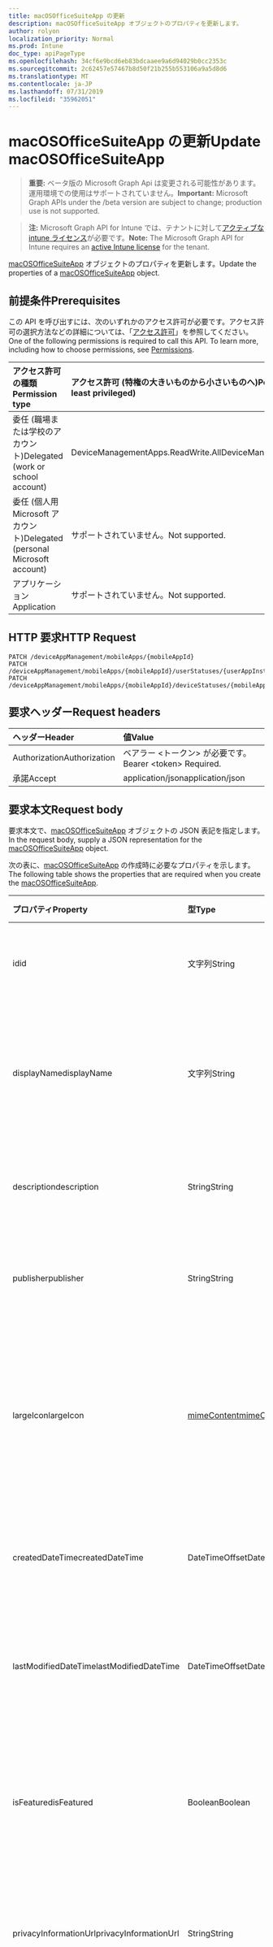 ```yaml
---
title: macOSOfficeSuiteApp の更新
description: macOSOfficeSuiteApp オブジェクトのプロパティを更新します。
author: rolyon
localization_priority: Normal
ms.prod: Intune
doc_type: apiPageType
ms.openlocfilehash: 34cf6e9bcd6eb83bdcaaee9a6d94029b0cc2353c
ms.sourcegitcommit: 2c62457e57467b8d50f21b255b553106a9a5d8d6
ms.translationtype: MT
ms.contentlocale: ja-JP
ms.lasthandoff: 07/31/2019
ms.locfileid: "35962051"
---
```

# <a name="update-macosofficesuiteapp"></a><span data-ttu-id="3e475-103">macOSOfficeSuiteApp の更新</span><span class="sxs-lookup"><span data-stu-id="3e475-103">Update macOSOfficeSuiteApp</span></span>

> <span data-ttu-id="3e475-104">**重要:** ベータ版の Microsoft Graph Api は変更される可能性があります。運用環境での使用はサポートされていません。</span><span class="sxs-lookup"><span data-stu-id="3e475-104">**Important:** Microsoft Graph APIs under the /beta version are subject to change; production use is not supported.</span></span>

> <span data-ttu-id="3e475-105">**注:** Microsoft Graph API for Intune では、テナントに対して[アクティブな intune ライセンス](https://go.microsoft.com/fwlink/?linkid=839381)が必要です。</span><span class="sxs-lookup"><span data-stu-id="3e475-105">**Note:** The Microsoft Graph API for Intune requires an [active Intune license](https://go.microsoft.com/fwlink/?linkid=839381) for the tenant.</span></span>

<span data-ttu-id="3e475-106">[macOSOfficeSuiteApp](../resources/intune-apps-macosofficesuiteapp.md) オブジェクトのプロパティを更新します。</span><span class="sxs-lookup"><span data-stu-id="3e475-106">Update the properties of a [macOSOfficeSuiteApp](../resources/intune-apps-macosofficesuiteapp.md) object.</span></span>

## <a name="prerequisites"></a><span data-ttu-id="3e475-107">前提条件</span><span class="sxs-lookup"><span data-stu-id="3e475-107">Prerequisites</span></span>
<span data-ttu-id="3e475-p101">この API を呼び出すには、次のいずれかのアクセス許可が必要です。アクセス許可の選択方法などの詳細については、「[アクセス許可](/graph/permissions-reference)」を参照してください。</span><span class="sxs-lookup"><span data-stu-id="3e475-p101">One of the following permissions is required to call this API. To learn more, including how to choose permissions, see [Permissions](/graph/permissions-reference).</span></span>

|<span data-ttu-id="3e475-110">アクセス許可の種類</span><span class="sxs-lookup"><span data-stu-id="3e475-110">Permission type</span></span>|<span data-ttu-id="3e475-111">アクセス許可 (特権の大きいものから小さいものへ)</span><span class="sxs-lookup"><span data-stu-id="3e475-111">Permissions (from most to least privileged)</span></span>|
|:---|:---|
|<span data-ttu-id="3e475-112">委任 (職場または学校のアカウント)</span><span class="sxs-lookup"><span data-stu-id="3e475-112">Delegated (work or school account)</span></span>|<span data-ttu-id="3e475-113">DeviceManagementApps.ReadWrite.All</span><span class="sxs-lookup"><span data-stu-id="3e475-113">DeviceManagementApps.ReadWrite.All</span></span>|
|<span data-ttu-id="3e475-114">委任 (個人用 Microsoft アカウント)</span><span class="sxs-lookup"><span data-stu-id="3e475-114">Delegated (personal Microsoft account)</span></span>|<span data-ttu-id="3e475-115">サポートされていません。</span><span class="sxs-lookup"><span data-stu-id="3e475-115">Not supported.</span></span>|
|<span data-ttu-id="3e475-116">アプリケーション</span><span class="sxs-lookup"><span data-stu-id="3e475-116">Application</span></span>|<span data-ttu-id="3e475-117">サポートされていません。</span><span class="sxs-lookup"><span data-stu-id="3e475-117">Not supported.</span></span>|

## <a name="http-request"></a><span data-ttu-id="3e475-118">HTTP 要求</span><span class="sxs-lookup"><span data-stu-id="3e475-118">HTTP Request</span></span>
<!-- {
  "blockType": "ignored"
}
-->
``` http
PATCH /deviceAppManagement/mobileApps/{mobileAppId}
PATCH /deviceAppManagement/mobileApps/{mobileAppId}/userStatuses/{userAppInstallStatusId}/app
PATCH /deviceAppManagement/mobileApps/{mobileAppId}/deviceStatuses/{mobileAppInstallStatusId}/app
```

## <a name="request-headers"></a><span data-ttu-id="3e475-119">要求ヘッダー</span><span class="sxs-lookup"><span data-stu-id="3e475-119">Request headers</span></span>
|<span data-ttu-id="3e475-120">ヘッダー</span><span class="sxs-lookup"><span data-stu-id="3e475-120">Header</span></span>|<span data-ttu-id="3e475-121">値</span><span class="sxs-lookup"><span data-stu-id="3e475-121">Value</span></span>|
|:---|:---|
|<span data-ttu-id="3e475-122">Authorization</span><span class="sxs-lookup"><span data-stu-id="3e475-122">Authorization</span></span>|<span data-ttu-id="3e475-123">ベアラー &lt;トークン&gt; が必要です。</span><span class="sxs-lookup"><span data-stu-id="3e475-123">Bearer &lt;token&gt; Required.</span></span>|
|<span data-ttu-id="3e475-124">承諾</span><span class="sxs-lookup"><span data-stu-id="3e475-124">Accept</span></span>|<span data-ttu-id="3e475-125">application/json</span><span class="sxs-lookup"><span data-stu-id="3e475-125">application/json</span></span>|

## <a name="request-body"></a><span data-ttu-id="3e475-126">要求本文</span><span class="sxs-lookup"><span data-stu-id="3e475-126">Request body</span></span>
<span data-ttu-id="3e475-127">要求本文で、[macOSOfficeSuiteApp](../resources/intune-apps-macosofficesuiteapp.md) オブジェクトの JSON 表記を指定します。</span><span class="sxs-lookup"><span data-stu-id="3e475-127">In the request body, supply a JSON representation for the [macOSOfficeSuiteApp](../resources/intune-apps-macosofficesuiteapp.md) object.</span></span>

<span data-ttu-id="3e475-128">次の表に、[macOSOfficeSuiteApp](../resources/intune-apps-macosofficesuiteapp.md) の作成時に必要なプロパティを示します。</span><span class="sxs-lookup"><span data-stu-id="3e475-128">The following table shows the properties that are required when you create the [macOSOfficeSuiteApp](../resources/intune-apps-macosofficesuiteapp.md).</span></span>

|<span data-ttu-id="3e475-129">プロパティ</span><span class="sxs-lookup"><span data-stu-id="3e475-129">Property</span></span>|<span data-ttu-id="3e475-130">型</span><span class="sxs-lookup"><span data-stu-id="3e475-130">Type</span></span>|<span data-ttu-id="3e475-131">説明</span><span class="sxs-lookup"><span data-stu-id="3e475-131">Description</span></span>|
|:---|:---|:---|
|<span data-ttu-id="3e475-132">id</span><span class="sxs-lookup"><span data-stu-id="3e475-132">id</span></span>|<span data-ttu-id="3e475-133">文字列</span><span class="sxs-lookup"><span data-stu-id="3e475-133">String</span></span>|<span data-ttu-id="3e475-134">エンティティのキー。</span><span class="sxs-lookup"><span data-stu-id="3e475-134">Key of the entity.</span></span> <span data-ttu-id="3e475-135">[mobileApp](../resources/intune-apps-mobileapp.md) から継承します</span><span class="sxs-lookup"><span data-stu-id="3e475-135">Inherited from [mobileApp](../resources/intune-apps-mobileapp.md)</span></span>|
|<span data-ttu-id="3e475-136">displayName</span><span class="sxs-lookup"><span data-stu-id="3e475-136">displayName</span></span>|<span data-ttu-id="3e475-137">文字列</span><span class="sxs-lookup"><span data-stu-id="3e475-137">String</span></span>|<span data-ttu-id="3e475-138">管理者が提供またはインポートしたアプリのタイトル。</span><span class="sxs-lookup"><span data-stu-id="3e475-138">The admin provided or imported title of the app.</span></span> <span data-ttu-id="3e475-139">[mobileApp](../resources/intune-apps-mobileapp.md) から継承します</span><span class="sxs-lookup"><span data-stu-id="3e475-139">Inherited from [mobileApp](../resources/intune-apps-mobileapp.md)</span></span>|
|<span data-ttu-id="3e475-140">description</span><span class="sxs-lookup"><span data-stu-id="3e475-140">description</span></span>|<span data-ttu-id="3e475-141">String</span><span class="sxs-lookup"><span data-stu-id="3e475-141">String</span></span>|<span data-ttu-id="3e475-142">アプリの説明。</span><span class="sxs-lookup"><span data-stu-id="3e475-142">The description of the app.</span></span> <span data-ttu-id="3e475-143">[mobileApp](../resources/intune-apps-mobileapp.md) から継承します</span><span class="sxs-lookup"><span data-stu-id="3e475-143">Inherited from [mobileApp](../resources/intune-apps-mobileapp.md)</span></span>|
|<span data-ttu-id="3e475-144">publisher</span><span class="sxs-lookup"><span data-stu-id="3e475-144">publisher</span></span>|<span data-ttu-id="3e475-145">String</span><span class="sxs-lookup"><span data-stu-id="3e475-145">String</span></span>|<span data-ttu-id="3e475-146">アプリの発行元。</span><span class="sxs-lookup"><span data-stu-id="3e475-146">The publisher of the app.</span></span> <span data-ttu-id="3e475-147">[mobileApp](../resources/intune-apps-mobileapp.md) から継承します</span><span class="sxs-lookup"><span data-stu-id="3e475-147">Inherited from [mobileApp](../resources/intune-apps-mobileapp.md)</span></span>|
|<span data-ttu-id="3e475-148">largeIcon</span><span class="sxs-lookup"><span data-stu-id="3e475-148">largeIcon</span></span>|[<span data-ttu-id="3e475-149">mimeContent</span><span class="sxs-lookup"><span data-stu-id="3e475-149">mimeContent</span></span>](../resources/intune-shared-mimecontent.md)|<span data-ttu-id="3e475-150">アプリの詳細に表示され、アイコンのアップロードに使用される大きいアイコン。</span><span class="sxs-lookup"><span data-stu-id="3e475-150">The large icon, to be displayed in the app details and used for upload of the icon.</span></span> <span data-ttu-id="3e475-151">[mobileApp](../resources/intune-apps-mobileapp.md) から継承します</span><span class="sxs-lookup"><span data-stu-id="3e475-151">Inherited from [mobileApp](../resources/intune-apps-mobileapp.md)</span></span>|
|<span data-ttu-id="3e475-152">createdDateTime</span><span class="sxs-lookup"><span data-stu-id="3e475-152">createdDateTime</span></span>|<span data-ttu-id="3e475-153">DateTimeOffset</span><span class="sxs-lookup"><span data-stu-id="3e475-153">DateTimeOffset</span></span>|<span data-ttu-id="3e475-154">アプリが作成された日時。</span><span class="sxs-lookup"><span data-stu-id="3e475-154">The date and time the app was created.</span></span> <span data-ttu-id="3e475-155">[mobileApp](../resources/intune-apps-mobileapp.md) から継承します</span><span class="sxs-lookup"><span data-stu-id="3e475-155">Inherited from [mobileApp](../resources/intune-apps-mobileapp.md)</span></span>|
|<span data-ttu-id="3e475-156">lastModifiedDateTime</span><span class="sxs-lookup"><span data-stu-id="3e475-156">lastModifiedDateTime</span></span>|<span data-ttu-id="3e475-157">DateTimeOffset</span><span class="sxs-lookup"><span data-stu-id="3e475-157">DateTimeOffset</span></span>|<span data-ttu-id="3e475-158">アプリが最後に変更された日時。</span><span class="sxs-lookup"><span data-stu-id="3e475-158">The date and time the app was last modified.</span></span> <span data-ttu-id="3e475-159">[mobileApp](../resources/intune-apps-mobileapp.md) から継承します</span><span class="sxs-lookup"><span data-stu-id="3e475-159">Inherited from [mobileApp](../resources/intune-apps-mobileapp.md)</span></span>|
|<span data-ttu-id="3e475-160">isFeatured</span><span class="sxs-lookup"><span data-stu-id="3e475-160">isFeatured</span></span>|<span data-ttu-id="3e475-161">Boolean</span><span class="sxs-lookup"><span data-stu-id="3e475-161">Boolean</span></span>|<span data-ttu-id="3e475-162">アプリが管理者のおすすめとしてマークされたかどうかを示す値。[mobileApp](../resources/intune-apps-mobileapp.md) から継承します</span><span class="sxs-lookup"><span data-stu-id="3e475-162">The value indicating whether the app is marked as featured by the admin. Inherited from [mobileApp](../resources/intune-apps-mobileapp.md)</span></span>|
|<span data-ttu-id="3e475-163">privacyInformationUrl</span><span class="sxs-lookup"><span data-stu-id="3e475-163">privacyInformationUrl</span></span>|<span data-ttu-id="3e475-164">String</span><span class="sxs-lookup"><span data-stu-id="3e475-164">String</span></span>|<span data-ttu-id="3e475-165">プライバシーに関する声明の URL。</span><span class="sxs-lookup"><span data-stu-id="3e475-165">The privacy statement Url.</span></span> <span data-ttu-id="3e475-166">[mobileApp](../resources/intune-apps-mobileapp.md) から継承します</span><span class="sxs-lookup"><span data-stu-id="3e475-166">Inherited from [mobileApp](../resources/intune-apps-mobileapp.md)</span></span>|
|<span data-ttu-id="3e475-167">informationUrl</span><span class="sxs-lookup"><span data-stu-id="3e475-167">informationUrl</span></span>|<span data-ttu-id="3e475-168">String</span><span class="sxs-lookup"><span data-stu-id="3e475-168">String</span></span>|<span data-ttu-id="3e475-169">詳細情報の URL。</span><span class="sxs-lookup"><span data-stu-id="3e475-169">The more information Url.</span></span> <span data-ttu-id="3e475-170">[mobileApp](../resources/intune-apps-mobileapp.md) から継承します</span><span class="sxs-lookup"><span data-stu-id="3e475-170">Inherited from [mobileApp](../resources/intune-apps-mobileapp.md)</span></span>|
|<span data-ttu-id="3e475-171">owner</span><span class="sxs-lookup"><span data-stu-id="3e475-171">owner</span></span>|<span data-ttu-id="3e475-172">String</span><span class="sxs-lookup"><span data-stu-id="3e475-172">String</span></span>|<span data-ttu-id="3e475-173">アプリの所有者。</span><span class="sxs-lookup"><span data-stu-id="3e475-173">The owner of the app.</span></span> <span data-ttu-id="3e475-174">[mobileApp](../resources/intune-apps-mobileapp.md) から継承します</span><span class="sxs-lookup"><span data-stu-id="3e475-174">Inherited from [mobileApp](../resources/intune-apps-mobileapp.md)</span></span>|
|<span data-ttu-id="3e475-175">developer</span><span class="sxs-lookup"><span data-stu-id="3e475-175">developer</span></span>|<span data-ttu-id="3e475-176">String</span><span class="sxs-lookup"><span data-stu-id="3e475-176">String</span></span>|<span data-ttu-id="3e475-177">アプリの開発者。</span><span class="sxs-lookup"><span data-stu-id="3e475-177">The developer of the app.</span></span> <span data-ttu-id="3e475-178">[mobileApp](../resources/intune-apps-mobileapp.md) から継承します</span><span class="sxs-lookup"><span data-stu-id="3e475-178">Inherited from [mobileApp](../resources/intune-apps-mobileapp.md)</span></span>|
|<span data-ttu-id="3e475-179">notes</span><span class="sxs-lookup"><span data-stu-id="3e475-179">notes</span></span>|<span data-ttu-id="3e475-180">String</span><span class="sxs-lookup"><span data-stu-id="3e475-180">String</span></span>|<span data-ttu-id="3e475-181">アプリ用のメモ。</span><span class="sxs-lookup"><span data-stu-id="3e475-181">Notes for the app.</span></span> <span data-ttu-id="3e475-182">[mobileApp](../resources/intune-apps-mobileapp.md) から継承します</span><span class="sxs-lookup"><span data-stu-id="3e475-182">Inherited from [mobileApp](../resources/intune-apps-mobileapp.md)</span></span>|
|<span data-ttu-id="3e475-183">uploadState</span><span class="sxs-lookup"><span data-stu-id="3e475-183">uploadState</span></span>|<span data-ttu-id="3e475-184">Int32</span><span class="sxs-lookup"><span data-stu-id="3e475-184">Int32</span></span>|<span data-ttu-id="3e475-185">アップロード状態。</span><span class="sxs-lookup"><span data-stu-id="3e475-185">The upload state.</span></span> <span data-ttu-id="3e475-186">[mobileApp](../resources/intune-apps-mobileapp.md) から継承します</span><span class="sxs-lookup"><span data-stu-id="3e475-186">Inherited from [mobileApp](../resources/intune-apps-mobileapp.md)</span></span>|
|<span data-ttu-id="3e475-187">publishingState</span><span class="sxs-lookup"><span data-stu-id="3e475-187">publishingState</span></span>|[<span data-ttu-id="3e475-188">mobileAppPublishingState</span><span class="sxs-lookup"><span data-stu-id="3e475-188">mobileAppPublishingState</span></span>](../resources/intune-apps-mobileapppublishingstate.md)|<span data-ttu-id="3e475-189">アプリの発行の状態。</span><span class="sxs-lookup"><span data-stu-id="3e475-189">The publishing state for the app.</span></span> <span data-ttu-id="3e475-190">アプリが発行されていない限り、アプリを割り当てることができません。</span><span class="sxs-lookup"><span data-stu-id="3e475-190">The app cannot be assigned unless the app is published.</span></span> <span data-ttu-id="3e475-191">[MobileApp](../resources/intune-apps-mobileapp.md)から継承されます。</span><span class="sxs-lookup"><span data-stu-id="3e475-191">Inherited from [mobileApp](../resources/intune-apps-mobileapp.md).</span></span> <span data-ttu-id="3e475-192">可能な値は、`notPublished`、`processing`、`published` です。</span><span class="sxs-lookup"><span data-stu-id="3e475-192">Possible values are: `notPublished`, `processing`, `published`.</span></span>|
|<span data-ttu-id="3e475-193">isAssigned</span><span class="sxs-lookup"><span data-stu-id="3e475-193">isAssigned</span></span>|<span data-ttu-id="3e475-194">Boolean</span><span class="sxs-lookup"><span data-stu-id="3e475-194">Boolean</span></span>|<span data-ttu-id="3e475-195">アプリが少なくとも1つのグループに割り当てられているかどうかを示す値。</span><span class="sxs-lookup"><span data-stu-id="3e475-195">The value indicating whether the app is assigned to at least one group.</span></span> <span data-ttu-id="3e475-196">[mobileApp](../resources/intune-apps-mobileapp.md) から継承します</span><span class="sxs-lookup"><span data-stu-id="3e475-196">Inherited from [mobileApp](../resources/intune-apps-mobileapp.md)</span></span>|
|<span data-ttu-id="3e475-197">roleScopeTagIds</span><span class="sxs-lookup"><span data-stu-id="3e475-197">roleScopeTagIds</span></span>|<span data-ttu-id="3e475-198">文字列コレクション</span><span class="sxs-lookup"><span data-stu-id="3e475-198">String collection</span></span>|<span data-ttu-id="3e475-199">このモバイルアプリの範囲タグ id のリスト。</span><span class="sxs-lookup"><span data-stu-id="3e475-199">List of scope tag ids for this mobile app.</span></span> <span data-ttu-id="3e475-200">[mobileApp](../resources/intune-apps-mobileapp.md) から継承します</span><span class="sxs-lookup"><span data-stu-id="3e475-200">Inherited from [mobileApp](../resources/intune-apps-mobileapp.md)</span></span>|
|<span data-ttu-id="3e475-201">dependentAppCount</span><span class="sxs-lookup"><span data-stu-id="3e475-201">dependentAppCount</span></span>|<span data-ttu-id="3e475-202">Int32</span><span class="sxs-lookup"><span data-stu-id="3e475-202">Int32</span></span>|<span data-ttu-id="3e475-203">子アプリが持つ依存関係の合計数。</span><span class="sxs-lookup"><span data-stu-id="3e475-203">The total number of dependencies the child app has.</span></span> <span data-ttu-id="3e475-204">[mobileApp](../resources/intune-apps-mobileapp.md) から継承します</span><span class="sxs-lookup"><span data-stu-id="3e475-204">Inherited from [mobileApp](../resources/intune-apps-mobileapp.md)</span></span>|



## <a name="response"></a><span data-ttu-id="3e475-205">応答</span><span class="sxs-lookup"><span data-stu-id="3e475-205">Response</span></span>
<span data-ttu-id="3e475-206">成功した場合、このメソッドは `200 OK` 応答コードと、応答本文で更新された [macOSOfficeSuiteApp](../resources/intune-apps-macosofficesuiteapp.md) オブジェクトを返します。</span><span class="sxs-lookup"><span data-stu-id="3e475-206">If successful, this method returns a `200 OK` response code and an updated [macOSOfficeSuiteApp](../resources/intune-apps-macosofficesuiteapp.md) object in the response body.</span></span>

## <a name="example"></a><span data-ttu-id="3e475-207">例</span><span class="sxs-lookup"><span data-stu-id="3e475-207">Example</span></span>

### <a name="request"></a><span data-ttu-id="3e475-208">要求</span><span class="sxs-lookup"><span data-stu-id="3e475-208">Request</span></span>
<span data-ttu-id="3e475-209">以下は、要求の例です。</span><span class="sxs-lookup"><span data-stu-id="3e475-209">Here is an example of the request.</span></span>
``` http
PATCH https://graph.microsoft.com/beta/deviceAppManagement/mobileApps/{mobileAppId}
Content-type: application/json
Content-length: 718

{
  "@odata.type": "#microsoft.graph.macOSOfficeSuiteApp",
  "displayName": "Display Name value",
  "description": "Description value",
  "publisher": "Publisher value",
  "largeIcon": {
    "@odata.type": "microsoft.graph.mimeContent",
    "type": "Type value",
    "value": "dmFsdWU="
  },
  "isFeatured": true,
  "privacyInformationUrl": "https://example.com/privacyInformationUrl/",
  "informationUrl": "https://example.com/informationUrl/",
  "owner": "Owner value",
  "developer": "Developer value",
  "notes": "Notes value",
  "uploadState": 11,
  "publishingState": "processing",
  "isAssigned": true,
  "roleScopeTagIds": [
    "Role Scope Tag Ids value"
  ],
  "dependentAppCount": 1
}
```

### <a name="response"></a><span data-ttu-id="3e475-210">応答</span><span class="sxs-lookup"><span data-stu-id="3e475-210">Response</span></span>
<span data-ttu-id="3e475-p119">以下は、応答の例です。注:簡潔にするために、ここに示す応答オブジェクトは切り詰められている場合があります。すべてのプロパティは実際の呼び出しから返されます。</span><span class="sxs-lookup"><span data-stu-id="3e475-p119">Here is an example of the response. Note: The response object shown here may be truncated for brevity. All of the properties will be returned from an actual call.</span></span>
``` http
HTTP/1.1 200 OK
Content-Type: application/json
Content-Length: 890

{
  "@odata.type": "#microsoft.graph.macOSOfficeSuiteApp",
  "id": "bf39e35d-e35d-bf39-5de3-39bf5de339bf",
  "displayName": "Display Name value",
  "description": "Description value",
  "publisher": "Publisher value",
  "largeIcon": {
    "@odata.type": "microsoft.graph.mimeContent",
    "type": "Type value",
    "value": "dmFsdWU="
  },
  "createdDateTime": "2017-01-01T00:02:43.5775965-08:00",
  "lastModifiedDateTime": "2017-01-01T00:00:35.1329464-08:00",
  "isFeatured": true,
  "privacyInformationUrl": "https://example.com/privacyInformationUrl/",
  "informationUrl": "https://example.com/informationUrl/",
  "owner": "Owner value",
  "developer": "Developer value",
  "notes": "Notes value",
  "uploadState": 11,
  "publishingState": "processing",
  "isAssigned": true,
  "roleScopeTagIds": [
    "Role Scope Tag Ids value"
  ],
  "dependentAppCount": 1
}
```





